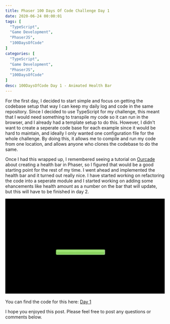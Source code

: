 ```yaml
---
title: Phaser 100 Days Of Code Challenge Day 1
date: 2020-06-24 00:00:01
tags: [
  "TypeScript",
  "Game Development",
  "PhaserJS",
  "100DaysOfCode"
]
categories: [
  "TypeScript",
  "Game Development",
  "PhaserJS",
  "100DaysOfCode"
]
desc: 100DaysOfCode Day 1 - Animated Health Bar
---
```


For the first day, I decided to start simple and focus on getting the codebase setup that way I can keep my daily log and code in the same repository. Since I decided to use TypeScript for my challenge, this meant that I would need something to transpile my code so it can run in the browser, and I already had a template setup to do this. However, I didn't want to create a seperate code base for each example since it would be hard to maintain, and ideally I only wanted one configuration file for the whole challenge. By doing this, it allows me to compile and run my code from one location, and allows anyone who clones the codebase to do the same.

Once I had this wrapped up, I remembered seeing a tutorial on <a href="https://blog.ourcade.co/posts/2020/animated-health-bar-phaser-3/" target="_blank">Ourcade</a> about creating a health bar in Phaser, so I figured that would be a good starting point for the rest of my time. I went ahead and implemented the health bar and it turned out really nice. I have started working on refactoring the code into a seperate module and I started working on adding some ehancements like health amount as a number on the bar that will update, but this will have to be finished in day 2.

![Example](/img/Phaser-100-Days-Of-Code-Challenge-Day-1/Phaser-100-Days-Of-Code-Challenge-Day-1.gif)

You can find the code for this here: <a href="https://github.com/scottwestover/phaser-100-days-of-code/tree/master/src/days/1" target="_blank">Day 1</a>

I hope you enjoyed this post. Please feel free to post any questions or comments below.
